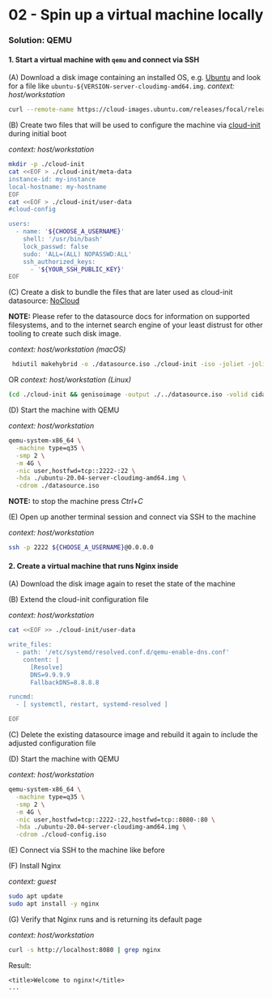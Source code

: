 02 - Spin up a virtual machine locally
======================================


### Solution: QEMU

#### 1. Start a virtual machine with `qemu` and connect via SSH

(A) Download a disk image containing an installed OS, e.g. [Ubuntu](https://cloud-images.ubuntu.com/releases/) and look for
a file like `ubuntu-${VERSION-server-cloudimg-amd64.img`.
*context: host/workstation*
```bash
curl --remote-name https://cloud-images.ubuntu.com/releases/focal/release/ubuntu-20.04-server-cloudimg-amd64.img
```

(B) Create two files that will be used to configure the machine via [cloud-init](https://cloudinit.readthedocs.io/en/latest/)
during initial boot

*context: host/workstation*
```bash
mkdir -p ./cloud-init
cat <<EOF > ./cloud-init/meta-data
instance-id: my-instance
local-hostname: my-hostname
EOF
cat <<EOF > ./cloud-init/user-data
#cloud-config

users:
  - name: '${CHOOSE_A_USERNAME}'
    shell: '/usr/bin/bash'
    lock_passwd: false
    sudo: 'ALL=(ALL) NOPASSWD:ALL'
    ssh_authorized_keys:
      - '${YOUR_SSH_PUBLIC_KEY}'
EOF
```

(C) Create a disk to bundle the files that are later used as cloud-init datasource: [NoCloud](https://cloudinit.readthedocs.io/en/latest/topics/datasources/nocloud.html#nocloud)

__NOTE:__ Please refer to the datasource docs for information on supported filesystems, and to the internet search engine
of your least distrust for other tooling to create such disk image.

*context: host/workstation (macOS)*
```bash
 hdiutil makehybrid -o ./datasource.iso ./cloud-init -iso -joliet -joliet-volume-name cidata -iso-volume-name cidata
```
OR
*context: host/workstation (Linux)*
```bash
(cd ./cloud-init && genisoimage -output ./../datasource.iso -volid cidata -joliet -rock ./user-data ./meta-data)
```

(D) Start the machine with QEMU

*context: host/workstation*
```bash
qemu-system-x86_64 \
  -machine type=q35 \
  -smp 2 \
  -m 4G \
  -nic user,hostfwd=tcp::2222-:22 \
  -hda ./ubuntu-20.04-server-cloudimg-amd64.img \
  -cdrom ./datasource.iso
```

__NOTE:__ to stop the machine press *Ctrl+C*

(E) Open up another terminal session and connect via SSH to the machine

*context: host/workstation*
```bash
ssh -p 2222 ${CHOOSE_A_USERNAME}@0.0.0.0
```


#### 2. Create a virtual machine that runs Nginx inside

(A) Download the disk image again to reset the state of the machine

(B) Extend the cloud-init configuration file

*context: host/workstation*
```bash
cat <<EOF >> ./cloud-init/user-data

write_files:
  - path: '/etc/systemd/resolved.conf.d/qemu-enable-dns.conf'
    content: |
      [Resolve]
      DNS=9.9.9.9
      FallbackDNS=8.8.8.8

runcmd:
  - [ systemctl, restart, systemd-resolved ]

EOF
```

(C) Delete the existing datasource image and rebuild it again to include the adjusted configuration file

(D) Start the machine with QEMU

*context: host/workstation*
```bash
qemu-system-x86_64 \
  -machine type=q35 \
  -smp 2 \
  -m 4G \
  -nic user,hostfwd=tcp::2222-:22,hostfwd=tcp::8080-:80 \
  -hda ./ubuntu-20.04-server-cloudimg-amd64.img \
  -cdrom ./cloud-config.iso
```

(E) Connect via SSH to the machine like before

(F) Install Nginx

*context: guest*
```bash
sudo apt update
sudo apt install -y nginx
```

(G) Verify that Nginx runs and is returning its default page

*context: host/workstation*
```bash
curl -s http://localhost:8080 | grep nginx
```

Result:
```
<title>Welcome to nginx!</title>
...
```
